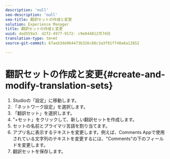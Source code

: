```yaml
---
description: 'null'
seo-description: 'null'
seo-title: 翻訳セットの作成と変更
solution: Experience Manager
title: 翻訳セットの作成と変更
uuid: 4ed559a3- d2f2-4977-9172- c9e044812月74日
translation-type: tm+mt
source-git-commit: 67aeb3de964473b326c88c3a3f81ff48a6a12652

---
```



# 翻訳セットの作成と変更{#create-and-modify-translation-sets}

1. Studioの「設定」に移動します。
1. 「ネットワーク設定」を選択します。
1. 「翻訳セット」を選択します。
1. &quot;+セット」をクリックして、新しい翻訳セットを作成します。
1. セットの名前とプライマリ言語を割り当てます。
1. アプリ名に表示するテキストを変更します。例えば、Comments Appで使用されている文字列のテキストを変更するには、&quot;Comments&quot;の下のフィールドを変更します。
1. 翻訳セットを保存します。
